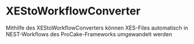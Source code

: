 # XEStoWorkflowConverter

Mithilfe des XEStoWorkflowConverters können XES-Files automatisch in NEST-Workflows des ProCake-Frameworks umgewandelt werden